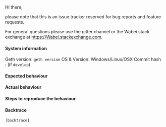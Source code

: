Hi there,

please note that this is an issue tracker reserved for bug reports and feature requests.

For general questions please use the gitter channel or the Wabei stack exchange at https://Wabei.stackexchange.com.

#### System information

Geth version: `geth version`
OS & Version: Windows/Linux/OSX
Commit hash : (if `develop`)

#### Expected behaviour


#### Actual behaviour


#### Steps to reproduce the behaviour


#### Backtrace

````
[backtrace]
````
